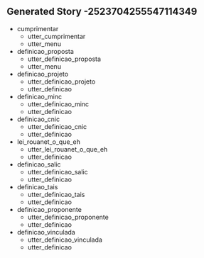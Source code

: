 ## Generated Story -2523704255547114349
* cumprimentar
    - utter_cumprimentar
    - utter_menu
* definicao_proposta
    - utter_definicao_proposta
    - utter_menu
* definicao_projeto
    - utter_definicao_projeto
    - utter_definicao
* definicao_minc
    - utter_definicao_minc
    - utter_definicao
* definicao_cnic
    - utter_definicao_cnic
    - utter_definicao
* lei_rouanet_o_que_eh
    - utter_lei_rouanet_o_que_eh
    - utter_definicao
* definicao_salic
    - utter_definicao_salic
    - utter_definicao
* definicao_tais
    - utter_definicao_tais
    - utter_definicao
* definicao_proponente
    - utter_definicao_proponente
    - utter_definicao
* definicao_vinculada
    - utter_definicao_vinculada
    - utter_definicao

